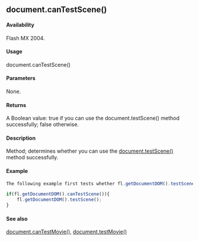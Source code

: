 ## document.canTestScene()

#### Availability

Flash MX 2004.

#### Usage

document.canTestScene()

#### Parameters

None.

#### Returns

A Boolean value: true if you can use the document.testScene() method successfully; false otherwise.

#### Description

Method; determines whether you can use the [document.testScene()](../Document_object/docu5979.md) method successfully.

#### Example

```javascript
The following example first tests whether fl.getDocumentDOM().testScene() can be used successfully. If so, it calls the method.

if(fl.getDocumentDOM().canTestScene()){ 
    fl.getDocumentDOM().testScene();
}

```
#### See also

[document.canTestMovie()](../Document_object/docume27.md), [document.testMovie()](../Document_object/docu5948.md)
